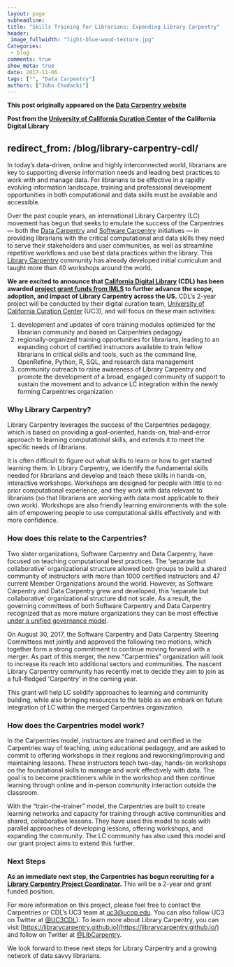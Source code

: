```yaml
---
layout: page
subheadline:
title: "Skills Training for Librarians: Expanding Library Carpentry"
header:
 image_fullwidth: "light-blue-wood-texture.jpg"
Categories:
 - blog
comments: true
show_meta: true
date: 2017-11-06
tags: ["", "Data Carpentry"]
authors: ["John Chodacki"]
--- 
```


**This post originally appeared on the [Data Carpentry website](https://datacarpentry.org)**

**Post from the [University of California Curation Center](http://uc3.cdlib.org/2017/11/06/skills-training-for-librarians-expanding-library-carpentry/) of the California Digital Library**

redirect_from: /blog/library-carpentry-cdl/
---

In today’s data-driven, online and highly interconnected world, librarians are key to supporting diverse information needs and leading best practices to work with and manage data. For librarians to be effective in a rapidly evolving information landscape, training and professional development opportunities in both computational and data skills must be available and accessible.

Over the past couple years, an international Library Carpentry (LC) movement has begun that seeks to emulate the success of the Carpentries — both the [Data Carpentry](http://www.datacarpentry.org) and [Software Carpentry](https://software-carpentry.org) initiatives — in providing librarians with the critical computational and data skills they need to serve their stakeholders and user communities, as well as streamline repetitive workflows and use best data practices within the library. This [Library Carpentry](http://librarycarpentry.github.io/) community has already developed initial curriculum and taught more than 40 workshops around the world.

**We are excited to announce that [California Digital Library](http://www.cdlib.org) (CDL) has been awarded [project grant funds from IMLS](https://www.imls.gov/grants/awarded/RE-85-17-0121-17) to further advance the scope, adoption, and impact of Library Carpentry across the US.**  CDL’s 2-year project will be conducted by their digital curation team, [University of California Curation Center](http://uc3.cdlib.org) (UC3), and will focus on these main activities:
1. development and updates of core training modules optimized for the librarian community and based on Carpentries pedagogy
2. regionally-organized training opportunities for librarians, leading to an expanding cohort of certified instructors available to train fellow librarians in critical skills and tools, such as the command line, OpenRefine, Python, R, SQL, and research data management
3. community outreach to raise awareness of Library Carpentry and promote the development of a broad, engaged community of support to sustain the movement and to advance LC integration within the newly forming Carpentries organization

### Why Library Carpentry?
Library Carpentry leverages the success of the Carpentries pedagogy, which is based on providing a goal-oriented, hands-on, trial-and-error approach to learning computational skills, and extends it to meet the specific needs of librarians.

It is often difficult to figure out what skills to learn or how to get started learning them. In Library Carpentry, we identify the fundamental skills needed for librarians and develop and teach these skills in hands-on, interactive workshops. Workshops are designed for people with little to no prior computational experience, and they work with data relevant to librarians (so that librarians are working with data most applicable to their own work). Workshops are also friendly learning environments with the sole aim of empowering people to use computational skills effectively and with more confidence.

### How does this relate to the Carpentries?
Two sister organizations, Software Carpentry and Data Carpentry, have focused on teaching computational best practices. The ‘separate but collaborative’ organizational structure allowed both groups to build a shared community of instructors with more than 1000 certified instructors and 47 current Member Organizations around the world.  However, as Software Carpentry and Data Carpentry grew and developed, this ‘separate but collaborative’ organizational structure did not scale. As a result, the governing committees of both Software Carpentry and Data Carpentry recognized that as more mature organizations they can be most effective [under a unified governance model](https://software-carpentry.org/blog/2017/09/merger.html).

On August 30, 2017, the Software Carpentry and Data Carpentry Steering Committees met jointly and approved the following two motions, which together form a strong commitment to continue moving forward with a merger.  As part of this merger, the new “Carpentries” organization will look to increase its reach into additional sectors and communities.  The nascent Library Carpentry community has recently met to decide they aim to join as a full-fledged 'Carpentry' in the coming year.

This grant will help LC solidify approaches to learning and community building, while also bringing resources to the table as we embark on future integration of LC within the merged Carpentries organization.

### How does the Carpentries model work?

In the Carpentries model, instructors are trained and certified in the Carpentries way of teaching, using educational pedagogy, and are asked to commit to offering workshops in their regions and reworking/improving and maintaining lessons. These instructors teach two-day, hands-on workshops on the foundational skills to manage and work effectively with data. The goal is to become practitioners while in the workshop and then continue learning through online and in-person community interaction outside the classroom.

With the “train-the-trainer” model, the Carpentries are built to create learning networks and capacity for training through active communities and shared, collaborative lessons. They have used this model to scale with parallel approaches of developing lessons, offering workshops, and expanding the community. The LC community has also used this model and our grant project aims to extend this further.

### Next Steps
**As an immediate next step, the Carpentries has begun recruiting for a [Library Carpentry Project Coordinator](http://www.datacarpentry.org/jobs/).**  This will be a 2-year and grant funded position. 

For more information on this project, please feel free to contact the Carpentries or CDL’s UC3 team at [uc3@ucop.edu](mailto:uc3@ucop.edu). You can also follow UC3 on Twitter at [@UC3CDL](https://twitter.com/UC3CDL)).  To learn more about Library Carpentry, you can visit [https://librarycarpentry.github.io](https://librarycarpentry.github.io/) and follow on Twitter at [@LibCarpentry](https://twitter.com/LibCarpentry).

We look forward to these next steps for Library Carpentry and a growing network of data savvy librarians.
